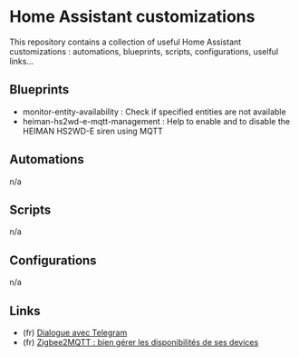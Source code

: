 # Home Assistant customizations
This repository contains a collection of useful Home Assistant customizations : automations, blueprints, scripts, configurations, uselful links...

## Blueprints
- monitor-entity-availability : Check if specified entities are not available
- heiman-hs2wd-e-mqtt-management : Help to enable and to disable the HEIMAN HS2WD-E siren using MQTT

## Automations
n/a

## Scripts
n/a

## Configurations
n/a

## Links
- (fr) [Dialogue avec Telegram](https://www.hacf.fr/ha_integration_telegram/)
- (fr) [Zigbee2MQTT : bien gérer les disponibilités de ses devices](https://www.hacf.fr/zigbee2mqtt-availability/)